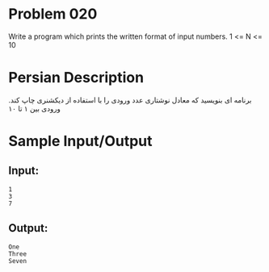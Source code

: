 # Problem 020
Write a program which prints the written format of input numbers.
1 <= N <= 10

# Persian Description
برنامه ای بنویسید که معادل نوشتاری عدد ورودی را با استفاده از دیکشنری چاپ کند.
ورودی بین ۱ تا ۱۰

# Sample Input/Output

## Input:
```
1
3
7
```

## Output: 
```
One
Three
Seven
```
